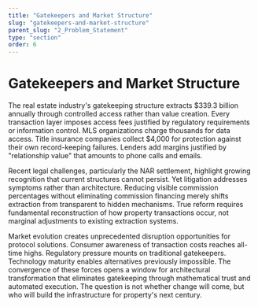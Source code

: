 ```yaml
---
title: "Gatekeepers and Market Structure"
slug: "gatekeepers-and-market-structure"
parent_slug: "2_Problem_Statement"
type: "section"
order: 6
---
```


# Gatekeepers and Market Structure

The real estate industry's gatekeeping structure extracts \$339.3
billion annually through controlled access rather than value creation.
Every transaction layer imposes access fees justified by regulatory
requirements or information control. MLS organizations charge thousands
for data access. Title insurance companies collect \$4,000 for
protection against their own record-keeping failures. Lenders add
margins justified by \"relationship value\" that amounts to phone calls
and emails.

Recent legal challenges, particularly the NAR settlement, highlight
growing recognition that current structures cannot persist. Yet
litigation addresses symptoms rather than architecture. Reducing visible
commission percentages without eliminating commission financing merely
shifts extraction from transparent to hidden mechanisms. True reform
requires fundamental reconstruction of how property transactions occur,
not marginal adjustments to existing extraction systems.

Market evolution creates unprecedented disruption opportunities for
protocol solutions. Consumer awareness of transaction costs reaches
all-time highs. Regulatory pressure mounts on traditional gatekeepers.
Technology maturity enables alternatives previously impossible. The
convergence of these forces opens a window for architectural
transformation that eliminates gatekeeping through mathematical trust
and automated execution. The question is not whether change will come,
but who will build the infrastructure for property's next century.
